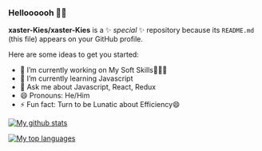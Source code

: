 ### Helloooooh 🙂👋


**xaster-Kies/xaster-Kies** is a ✨ _special_ ✨ repository because its `README.md` (this file) appears on your GitHub profile.

Here are some ideas to get you started:

- 🔭 I’m currently working on My Soft Skills👨🏽‍💻
- 🌱 I’m currently learning Javascript 
- 💬 Ask me about Javascript, React, Redux
- 😄 Pronouns: He/Him
- ⚡ Fun fact: Turn to be Lunatic about Efficiency😄


[![My github stats](https://github-readme-stats.vercel.app/api?username=xaster-Kies&count_private=true&show_icons=true&theme=dark)](https://github.com/xaster-Kies/github-readme-stats)

[![My top languages](https://github-readme-stats.vercel.app/api/top-langs/?username=xaster-Kies&layout=compact&hide=html,css&theme=dark)](https://github.com/xaster-Kies/github-readme-stats)
